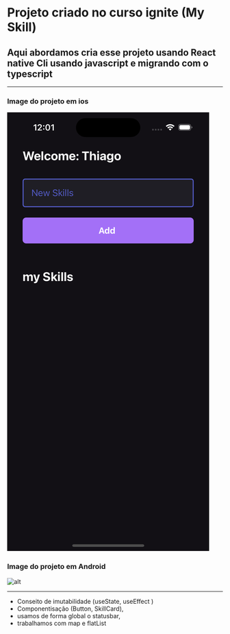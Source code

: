 # Projeto criado no curso ignite (My Skill)

## Aqui abordamos cria esse projeto usando React native Cli usando javascript e migrando com o typescript 


----------
### Image do projeto em ios 

![alt](src/imageScreenShot/Simulator%20Screen%20Shot%20-%20iPhone%2014%20Pro%20-%202022-09-29%20at%2012.02.01.png)

### Image do projeto em Android  

![alt](src/imageScreenShot/Screenshot_1664501491.png=100x20)

------------------

- Conseito de imutabilidade (useState, useEffect )
- Componentisação (Button, SkillCard),
- usamos de forma global o statusbar,
- trabalhamos com map e flatList


